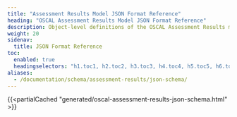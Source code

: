 ```yaml
---
title: "Assessment Results Model JSON Format Reference"
heading: "OSCAL Assessment Results Model JSON Format Reference"
description: Object-level definitions of the OSCAL Assessment Results model JSON format.
weight: 20
sidenav:
  title: JSON Format Reference
toc:
  enabled: true
  headingselectors: "h1.toc1, h2.toc2, h3.toc3, h4.toc4, h5.toc5, h6.toc6"
aliases:
  - /documentation/schema/assessment-results/json-schema/
---
```


{{<partialCached "generated/oscal-assessment-results-json-schema.html" >}}
